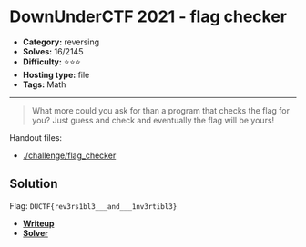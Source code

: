 # DownUnderCTF 2021 - flag checker

- **Category:** reversing
- **Solves:** 16/2145
- **Difficulty:** ⭐️⭐️⭐️
- **Hosting type:** file
- **Tags:** Math

---

> What more could you ask for than a program that checks the flag for you? Just guess and check and eventually the flag will be yours!


Handout files:

- [./challenge/flag_checker](./challenge/flag_checker)

## Solution

Flag: `DUCTF{rev3rs1bl3___and___1nv3rtibl3}`

- [**Writeup**](./solve/writeup.ipynb)
- [**Solver**](./solve/solve.sage)



